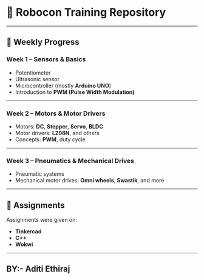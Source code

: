 # 🤖 Robocon Training Repository
---

## 📅 Weekly Progress

### Week 1 – Sensors & Basics
- Potentiometer  
- Ultrasonic sensor  
- Microcontroller (mostly **Arduino UNO**)  
- Introduction to **PWM (Pulse Width Modulation)**

---

### Week 2 – Motors & Motor Drivers
- Motors: **DC**, **Stepper**, **Servo**, **BLDC**  
- Motor drivers: **L298N**, and others  
- Concepts: **PWM**, duty cycle

---

### Week 3 – Pneumatics & Mechanical Drives
- Pneumatic systems  
- Mechanical motor drives: **Omni wheels**, **Swastik**, and more

---

## 📝 Assignments
Assignments were given on:
- **Tinkercad**  
- **C++**  
- **Wokwi**
  
---
## BY:- Aditi Ethiraj
